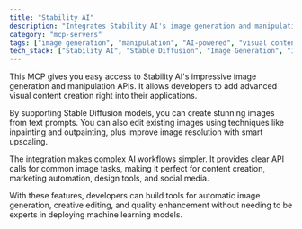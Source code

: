 ```yaml
---
title: "Stability AI"
description: "Integrates Stability AI's image generation and manipulation capabilities for editing, upscaling, and more via Stable Diffusion models."
category: "mcp-servers"
tags: ["image generation", "manipulation", "AI-powered", "visual content", "content creation", "marketing automation", "design tools", "social media"]
tech_stack: ["Stability AI", "Stable Diffusion", "Image Generation", "Inpainting", "Outpainting", "Upscaling", "AI/ML APIs"]
---
```


This MCP gives you easy access to Stability AI's impressive image generation and manipulation APIs. It allows developers to add advanced visual content creation right into their applications.

By supporting Stable Diffusion models, you can create stunning images from text prompts. You can also edit existing images using techniques like inpainting and outpainting, plus improve image resolution with smart upscaling.

The integration makes complex AI workflows simpler. It provides clear API calls for common image tasks, making it perfect for content creation, marketing automation, design tools, and social media.

With these features, developers can build tools for automatic image generation, creative editing, and quality enhancement without needing to be experts in deploying machine learning models.